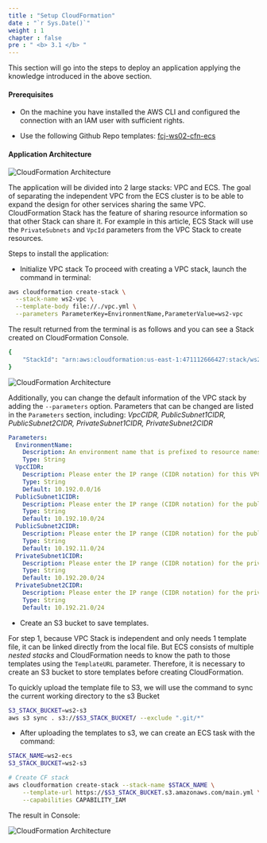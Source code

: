 ```yaml
---
title : "Setup CloudFormation"
date : "`r Sys.Date()`"
weight : 1
chapter : false
pre : " <b> 3.1 </b> "
---
```


This section will go into the steps to deploy an application applying the knowledge introduced in the above section.

#### Prerequisites

- On the machine you have installed the AWS CLI and configured the connection with an IAM user with sufficient rights.

- Use the following Github Repo templates: [fcj-ws02-cfn-ecs](https://github.com/vanminh1701/fcj-ws02-cfn-ecs)

#### Application Architecture

![CloudFormation Architecture](/images/3.1-cloudformation-architecture.svg)

The application will be divided into 2 large stacks: VPC and ECS. The goal of separating the independent VPC from the ECS cluster is to be able to expand the design for other services sharing the same VPC. CloudFormation Stack has the feature of sharing resource information so that other Stack can share it. For example in this article, ECS Stack will use the `PrivateSubnets` and `VpcId` parameters from the VPC Stack to create resources.

Steps to install the application:

- Initialize VPC stack
   To proceed with creating a VPC stack, launch the command in terminal:

```bash
aws cloudformation create-stack \
  --stack-name ws2-vpc \
  --template-body file://./vpc.yml \
  --parameters ParameterKey=EnvironmentName,ParameterValue=ws2-vpc
```

The result returned from the terminal is as follows and you can see a Stack created on CloudFormation Console.

```sh
{
    "StackId": "arn:aws:cloudformation:us-east-1:471112666427:stack/ws2-vpc/fff8ced0-e4ba-11ee-aeef-0affc807a469"
}
```

![CloudFormation Architecture](/images/3.4-cloudformation-vpc-console.png)

Additionally, you can change the default information of the VPC stack by adding the `--parameters` option. Parameters that can be changed are listed in the `Parameters` section, including: *VpcCIDR, PublicSubnet1CIDR, PublicSubnet2CIDR, PrivateSubnet1CIDR, PrivateSubnet2CIDR*

```yml
Parameters:
  EnvironmentName:
    Description: An environment name that is prefixed to resource names
    Type: String
  VpcCIDR:
    Description: Please enter the IP range (CIDR notation) for this VPC
    Type: String
    Default: 10.192.0.0/16
  PublicSubnet1CIDR:
    Description: Please enter the IP range (CIDR notation) for the public subnet in the first Availability Zone
    Type: String
    Default: 10.192.10.0/24
  PublicSubnet2CIDR:
    Description: Please enter the IP range (CIDR notation) for the public subnet in the second Availability Zone
    Type: String
    Default: 10.192.11.0/24
  PrivateSubnet1CIDR:
    Description: Please enter the IP range (CIDR notation) for the private subnet in the first Availability Zone
    Type: String
    Default: 10.192.20.0/24
  PrivateSubnet2CIDR:
    Description: Please enter the IP range (CIDR notation) for the private subnet in the second Availability Zone
    Type: String
    Default: 10.192.21.0/24
```

- Create an S3 bucket to save templates.

For step 1, because VPC Stack is independent and only needs 1 template file, it can be linked directly from the local file. But ECS consists of multiple *nested stacks* and CloudFormation needs to know the path to those templates using the `TemplateURL` parameter. Therefore, it is necessary to create an S3 bucket to store templates before creating CloudFormation.

To quickly upload the template file to S3, we will use the command to sync the current working directory to the s3 Bucket

```sh
S3_STACK_BUCKET=ws2-s3
aws s3 sync . s3://$S3_STACK_BUCKET/ --exclude ".git/*"
```

- After uploading the templates to s3, we can create an ECS task with the command:
  
```sh
STACK_NAME=ws2-ecs
S3_STACK_BUCKET=ws2-s3

# Create CF stack
aws cloudformation create-stack --stack-name $STACK_NAME \
    --template-url https://$S3_STACK_BUCKET.s3.amazonaws.com/main.yml \
    --capabilities CAPABILITY_IAM
```

The result in Console:

![CloudFormation Architecture](/images/3.5-ecs-stack.png)
